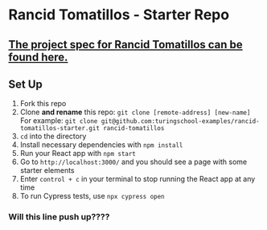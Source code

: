 # Rancid Tomatillos - Starter Repo

## [The project spec for Rancid Tomatillos can be found here.](https://curriculum.turing.edu/module3/projects/rancid-tomatillos)

## Set Up
1.  Fork this repo
2.  Clone **and rename** this repo: `git clone [remote-address] [new-name]`  
   For example: `git clone git@github.com:turingschool-examples/rancid-tomatillos-starter.git rancid-tomatillos`
4.  `cd` into the directory
5.  Install necessary dependencies with `npm install`
6.  Run your React app with `npm start`
7.  Go to `http://localhost:3000/` and you should see a page with some starter elements
8.  Enter `control + c` in your terminal to stop running the React app at any time
9. To run Cypress tests, use `npx cypress open`


### Will this line push up????